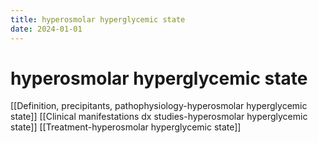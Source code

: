 ```yaml
---
title: hyperosmolar hyperglycemic state
date: 2024-01-01
---
```

# hyperosmolar hyperglycemic state

[[Definition, precipitants, pathophysiology-hyperosmolar hyperglycemic state]]
[[Clinical manifestations  dx studies-hyperosmolar hyperglycemic state]]
[[Treatment-hyperosmolar hyperglycemic state]]
